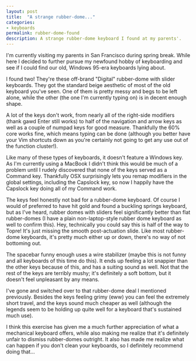 ```yaml
---
layout: post
title:  "A strange rubber-dome..."
categories:
- keyboards
permalink: rubber-dome-found
description: A strange rubber-dome keyboard I found at my parents'.
---
```


I'm currently visiting my parents in San Francisco during spring break. While here I decided to further pursue my newfound hobby of keyboarding and see if I could find our old, Windows 95-era keyboards lying about.

I found two! They're these off-brand "Digital" rubber-dome with slider keyboards. They got the standard beige aesthetic of most of the old keyboard you've seen. One of them is pretty messy and begs to be left alone, while the other (the one I'm currently typing on) is in decent enough shape.

A lot of the keys don't work, from nearly all of the right-side modifiers (thank gawd Enter still works) to half of the navigation and arrow keys as well as a couple of numpad keys for good measure. Thankfully the 60% core works fine, which means typing can be done (although you better have your Vim shortcuts down as you're certainly not going to get any use out of the function cluster!).

Like many of these types of keyboards, it doesn't feature a Windows key. As I'm currently using a MacBook I didn't think this would be much of a problem until I rudely discovered that none of the keys served as a Command key. Thankfully OSX surprisingly lets you remap modifiers in the global settings, including the Capslock key, so now I happily have the Capslock key doing all of my Command work.

The keys feel honestly not bad for a rubber-dome keyboard. Of course I would of preferred to have hit gold and found a buckling springs keyboard, but as I've heard, rubber domes with sliders feel significantly better than flat rubber-domes (I have a plain non-laptop-style rubber dome keyboard as well to confirm this). Hey, technically you could say this is half of the way to Topre! It's just missing the smooth post-actuation slide. Like most rubber-dome keyboards, it's pretty much either up or down, there's no way of not bottoming out.

The spacebar funny enough uses a wire stabilizer (maybe this is not funny and all keyboards of this time do this). It ends up feeling a lot snappier than the other keys because of this, and has a suiting sound as well. Not that the rest of the keys are terribly mushy; it's definitely a soft bottom, but it doesn't feel unpleasant by any means.

I've gone and switched over to that rubber-dome deal I mentioned previously. Besides the keys feeling grimy (eww) you can feel the extremely short travel, and the keys sound much cheaper as well (although the legends seem to be holding up quite well for a keyboard that's sustained much use). 

I think this exercise has given me a much further appreciation of what a mechanical keyboard offers, while also making me realize that it's definitely unfair to dismiss rubber-domes outright. It also has made me realize what can happen if you don't clean your keyboards, so I definitely recommend doing that...